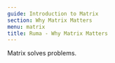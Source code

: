 ```yaml
---
guide: Introduction to Matrix
section: Why Matrix Matters
menu: matrix
title: Ruma - Why Matrix Matters
---
```


Matrix solves problems.
